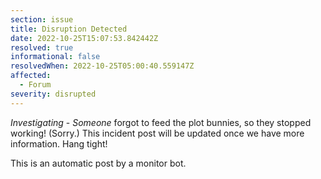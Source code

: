 ```yaml
---
section: issue
title: Disruption Detected
date: 2022-10-25T15:07:53.842442Z
resolved: true
informational: false
resolvedWhen: 2022-10-25T05:00:40.559147Z
affected:
  - Forum
severity: disrupted
---
```

*Investigating* - _Someone_ forgot to feed the plot bunnies, so they stopped working! (Sorry.) This incident post will be updated once we have more information. Hang tight!

This is an automatic post by a monitor bot.
        